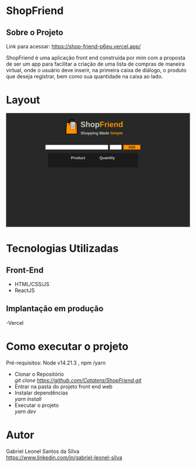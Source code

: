 # ShopFriend

## Sobre o Projeto
Link para acessar: https://shop-friend-p6eu.vercel.app/ <br/>

ShopFriend é uma aplicação front end construída por mim com a proposta de ser um app para facilitar a criação de uma lista de compras de maneira virtual, onde o usuário deve inserir, na primeira caixa de diálogo, o produto que deseja registrar, bem como sua quantidade na caixa ao lado.

# Layout
![Web](https://github.com/Catatera/ShopFriend/blob/main/docs/assets/layoutShopFriend.png)
# Tecnologias Utilizadas

## Front-End

- HTML/CSS/JS
- ReactJS

## Implantação em produção

-Vercel

# Como executar o projeto

 Pré-requisitos: Node v14.21.3 , npm  /yarn
 
- Clonar o Repositório <br>
  _git clone https://github.com/Catatera/ShopFriend.git_ 
- Entrar na pasta do projeto front end web 
- Instalar dependências <br>
  _yarn install_ 
- Executar o projeto<br>
  _yarn dev_

# Autor

Gabriel Leonel Santos da Silva  
https://www.linkedin.com/in/gabriel-leonel-silva
